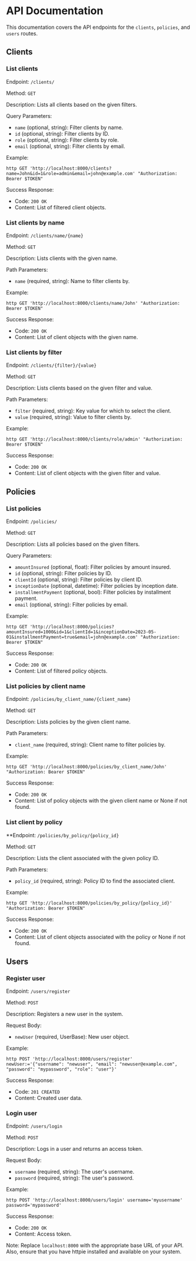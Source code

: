 # **API Documentation**

This documentation covers the API endpoints for the `clients`, `policies`, and `users` routes.


## **Clients**


### **List clients**

Endpoint: `/clients/`

Method: `GET`

Description: Lists all clients based on the given filters.

Query Parameters:



* `name` (optional, string): Filter clients by name.
* `id` (optional, string): Filter clients by ID.
* `role` (optional, string): Filter clients by role.
* `email` (optional, string): Filter clients by email.

Example:

```commandline
http GET 'http://localhost:8000/clients?name=John&id=1&role=admin&email=john@example.com' "Authorization: Bearer $TOKEN"
```


Success Response:



* Code: `200 OK`
* Content: List of filtered client objects.


### **List clients by name**

Endpoint: `/clients/name/{name}`

Method: `GET`

Description: Lists clients with the given name.

Path Parameters:



* `name` (required, string): Name to filter clients by.

Example:


```commandline
http GET 'http://localhost:8000/clients/name/John' "Authorization: Bearer $TOKEN"
```


Success Response:



* Code: `200 OK`
* Content: List of client objects with the given name.


### **List clients by filter**

Endpoint: `/clients/{filter}/{value}`

Method: `GET`

Description: Lists clients based on the given filter and value.

Path Parameters:



* `filter` (required, string): Key value for which to select the client.
* `value` (required, string): Value to filter clients by.

Example:

```commandline
http GET 'http://localhost:8000/clients/role/admin' "Authorization: Bearer $TOKEN"
```


Success Response:



* Code: `200 OK`
* Content: List of client objects with the given filter and value.


## **Policies**


### **List policies**

Endpoint: `/policies/`

Method: `GET`

Description: Lists all policies based on the given filters.

Query Parameters:



* `amountInsured` (optional, float): Filter policies by amount insured.
* `id` (optional, string): Filter policies by ID.
* `clientId` (optional, string): Filter policies by client ID.
* `inceptionDate` (optional, datetime): Filter policies by inception date.
* `installmentPayment` (optional, bool): Filter policies by installment payment.
* `email` (optional, string): Filter policies by email.

Example:
```commandline
http GET 'http://localhost:8000/policies?amountInsured=1000&id=1&clientId=1&inceptionDate=2023-05-01&installmentPayment=true&email=john@example.com' "Authorization: Bearer $TOKEN"
```


Success Response:



* Code: `200 OK`
* Content: List of filtered policy objects.


### **List policies by client name**

Endpoint: `/policies/by_client_name/{client_name}`

Method: `GET`

Description: Lists policies by the given client name.

Path Parameters:



* `client_name` (required, string): Client name to filter policies by.

Example:

```commandline
http GET 'http://localhost:8000/policies/by_client_name/John' "Authorization: Bearer $TOKEN"
```


Success Response:



* Code: `200 OK`
* Content: List of policy objects with the given client name or None if not found.


### **List client by policy**

**Endpoint: `/policies/by_policy/{policy_id}`

Method: `GET`

Description: Lists the client associated with the given policy ID.

Path Parameters:



* `policy_id` (required, string): Policy ID to find the associated client.

Example:

```commandline
http GET 'http://localhost:8000/policies/by_policy/{policy_id}' "Authorization: Bearer $TOKEN"
```


Success Response:



* Code: `200 OK`
* Content: List of client objects associated with the policy or None if not found.


## **Users**


### **Register user**

Endpoint: `/users/register`

Method: `POST`

Description: Registers a new user in the system.

Request Body:



* `newUser` (required, UserBase): New user object.

Example:

```commandline
http POST 'http://localhost:8000/users/register' newUser:='{"username": "newuser", "email": "newuser@example.com", "password": "mypassword", "role": "user"}'
```


Success Response:



* Code: `201 CREATED`
* Content: Created user data.


### **Login user**

Endpoint: `/users/login`

Method: `POST`

Description: Logs in a user and returns an access token.

Request Body:



* `username` (required, string): The user's username.
* `password` (required, string): The user's password.

Example:

```commandline
http POST 'http://localhost:8000/users/login' username='myusername' password='mypassword'
```


Success Response:



* Code: `200 OK`
* Content: Access token.

Note: Replace `localhost:8000` with the appropriate base URL of your API. Also, ensure that you have httpie installed and available on your system.
